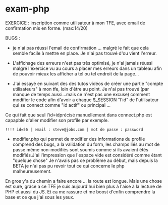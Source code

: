 exam-php
========

EXERCICE : inscription comme utilisateur à mon TFE, avec email de confirmation mis en forme. (max:14/20)

BUGS : 

  - je n'ai pas réussi l'email de confirmation ... malgré le fait que cela semble facile à mettre en place. 
  Je n'ai pas trouvé d'ou vient l'erreur.
  
  - L'affichage des erreurs n'est pas très optimisé, je n'ai jamais réussi malgré l'exercice vu au cours a placer mes erreurs
  dans un tableau afin de pouvoir mieux les afficher a tel ou tel endroit de la page... 
  
  - J'ai essayé en suivant des des tutos vidéos de créer une partie "compte utilisateurs" à mon tfe, loin d'être au point.
  Je n'ai pas trouvé (par manque de temps aussi...mais ce n'est pas une excuse) comment modifier le code afin d'avoir a chaque
  $_SESSION "l'id" de l'utilisateur qui se connect comme "id actif" ou principal ... 
  
  Ce qui fait que seul l'id=idprécisé manuellement dans connect.php est capapble d'aller modifier son profile par exemple.
  
    !!!! id=56 | email : steve@jobs.com | mot de passe : password
    
  - modifier.php qui permet de modifier des informations du profile comprend des bugs, a la validation du form, les champs
  liés au mot de passe même non-modifiés sont soumis comme si ils avaient étés modifiés.J'ai l'impression que l'espace vide est considéré comme étant "quelque chose"
  Je n'avais pas ce problème au début, mais depuis la BETA je n'ai pas pu revoir tout ce qui concerne le php malheureusement. 
 

En gros y'a du chemin a faire encore ... la route est longue. Mais une chose est sure, grâce a ce TFE
je suis aujourd'hui bien plus à l'aise à la lecture de PHP et aussi du JS. 
Et ca me rassure et me boost d'enfin comprendre la base et ce que j'ai sous les yeux.
